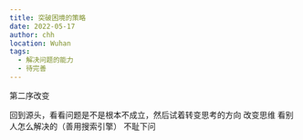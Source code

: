 ```yaml
---
title: 突破困境的策略
date: 2022-05-17
author: chh
location: Wuhan
tags:
  - 解决问题的能力
  - 待完善
---
```


第二序改变

回到源头，看看问题是不是根本不成立，然后试着转变思考的方向
改变思维
看别人怎么解决的（善用搜索引擎）
不耻下问
